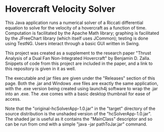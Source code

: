 # Hovercraft Velocity Solver
This Java application runs a numerical solver of a Riccati differential equation to solve for the velocity of a hovercraft as a function of time. Computation is facilitated by the Apache Math library; graphing is facilitated by the JFreeChart library (which itself uses JCommon); testing is done using TestNG. Users interact through a basic GUI written in Swing.

This project was created as a supplement to the research paper "Thrust Analysis of a Dual Fan Non-Integrated Hovercraft" by Benjamin D. Zalla. Snippets of code from this project are included in the paper, and a link to this repository is given in it as well.

The executable and jar files are given under the "Releases" section of this page. Both the .jar and Windows .exe files are exactly the same application, with the .exe version being created using launch4j software to wrap the .jar into an .exe. The .exe comes with a basic desktop thumbnail for ease of access.

Note that the "original-hcSolverApp-1.0.jar" in the "target" directory of the source distribution is the unshaded version of the "hcSolverApp-1.0.jar". The shaded jar is useful as it contains the "MainClass" descriptor and so can be run from cmd with a simple "java -jar pathToJar.jar" command.
 
